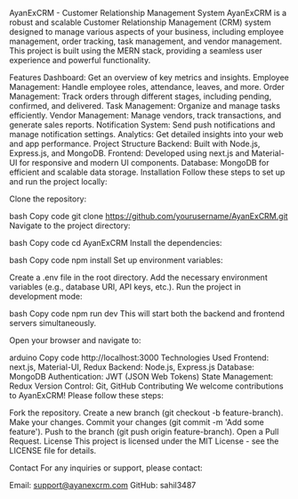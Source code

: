 AyanExCRM - Customer Relationship Management System
AyanExCRM is a robust and scalable Customer Relationship Management (CRM) system designed to manage various aspects of your business, including employee management, order tracking, task management, and vendor management. This project is built using the MERN stack, providing a seamless user experience and powerful functionality.

Features
Dashboard: Get an overview of key metrics and insights.
Employee Management: Handle employee roles, attendance, leaves, and more.
Order Management: Track orders through different stages, including pending, confirmed, and delivered.
Task Management: Organize and manage tasks efficiently.
Vendor Management: Manage vendors, track transactions, and generate sales reports.
Notification System: Send push notifications and manage notification settings.
Analytics: Get detailed insights into your web and app performance.
Project Structure
Backend: Built with Node.js, Express.js, and MongoDB.
Frontend: Developed using next.js and Material-UI for responsive and modern UI components.
Database: MongoDB for efficient and scalable data storage.
Installation
Follow these steps to set up and run the project locally:

Clone the repository:

bash
Copy code
git clone https://github.com/yourusername/AyanExCRM.git
Navigate to the project directory:

bash
Copy code
cd AyanExCRM
Install the dependencies:

bash
Copy code
npm install
Set up environment variables:

Create a .env file in the root directory.
Add the necessary environment variables (e.g., database URI, API keys, etc.).
Run the project in development mode:

bash
Copy code
npm run dev
This will start both the backend and frontend servers simultaneously.

Open your browser and navigate to:

arduino
Copy code
http://localhost:3000
Technologies Used
Frontend: next.js, Material-UI, Redux
Backend: Node.js, Express.js
Database: MongoDB
Authentication: JWT (JSON Web Tokens)
State Management: Redux
Version Control: Git, GitHub
Contributing
We welcome contributions to AyanExCRM! Please follow these steps:

Fork the repository.
Create a new branch (git checkout -b feature-branch).
Make your changes.
Commit your changes (git commit -m 'Add some feature').
Push to the branch (git push origin feature-branch).
Open a Pull Request.
License
This project is licensed under the MIT License - see the LICENSE file for details.

Contact
For any inquiries or support, please contact:

Email: support@ayanexcrm.com
GitHub: sahil3487
